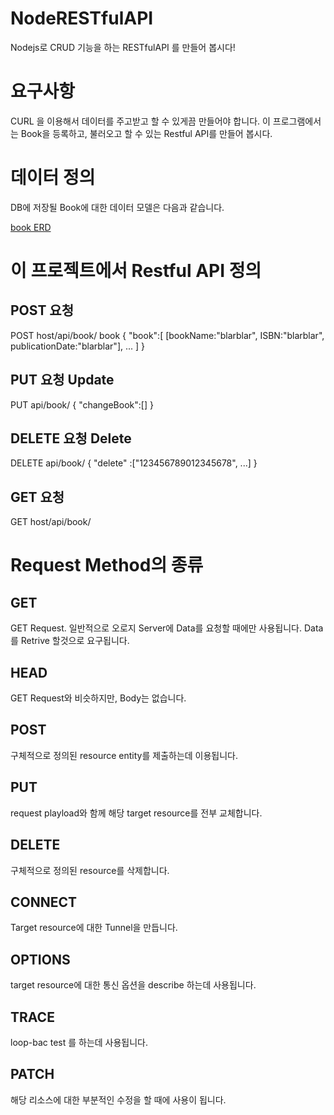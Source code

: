 # NodeRESTfulAPI
Nodejs로 CRUD 기능을 하는 RESTfulAPI 를 만들어 봅시다!

# 요구사항
CURL 을 이용해서 데이터를 주고받고 할 수 있게끔 만들어야 합니다.
이 프로그램에서는 Book을 등록하고, 불러오고 할 수 있는 Restful API를 만들어 봅시다.

# 데이터 정의
DB에 저장될 Book에 대한 데이터 모델은 다음과 같습니다.


[book ERD](https://www.erdcloud.com/d/W5f2aLuJkpAEH9vFE)

# 이 프로젝트에서 Restful API 정의
## POST 요청
POST host/api/book/
book
{
    "book":[
        [bookName:"blarblar", ISBN:"blarblar", publicationDate:"blarblar"],
        ...
    ]
}

## PUT 요청 Update
PUT api/book/
{
    "changeBook":[]
}

## DELETE 요청 Delete
DELETE api/book/
{
    "delete"    :["123456789012345678", ...]
}

## GET 요청
GET host/api/book/<isbn>

# Request Method의 종류

## GET
GET Request.
일반적으로 오로지 Server에 Data를 요청할 때에만 사용됩니다.
Data를 Retrive 할것으로 요구됩니다.

## HEAD
GET Request와 비슷하지만, Body는 없습니다.

## POST
구체적으로 정의된 resource entity를 제출하는데 이용됩니다.

## PUT
request playload와 함께 해당 target resource를 전부 교체합니다.

## DELETE
구체적으로 정의된 resource를 삭제합니다.

## CONNECT
Target resource에 대한 Tunnel을 만듭니다.

## OPTIONS
target resource에 대한 통신 옵션을 describe 하는데 사용됩니다.

## TRACE
loop-bac test 를 하는데 사용됩니다.

## PATCH
해당 리소스에 대한 부분적인 수정을 할 때에 사용이 됩니다.
